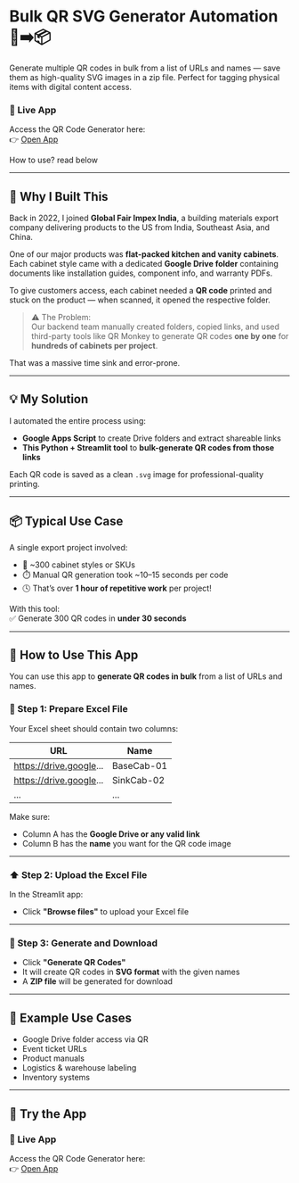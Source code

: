 # Bulk QR SVG Generator Automation 🧾➡️📦

Generate multiple QR codes in bulk from a list of URLs and names — save them as high-quality SVG images in a zip file. Perfect for tagging physical items with digital content access.

### 🔗 Live App
Access the QR Code Generator here:  
👉 [Open App](https://bulk-qr-svg-generator-bedmin4gprwqtouujoyxkk.streamlit.app/)

How to use? read below

---

## 🚀 Why I Built This

Back in 2022, I joined **Global Fair Impex India**, a building materials export company delivering products to the US from India, Southeast Asia, and China.

One of our major products was **flat-packed kitchen and vanity cabinets**. Each cabinet style came with a dedicated **Google Drive folder** containing documents like installation guides, component info, and warranty PDFs.

To give customers access, each cabinet needed a **QR code** printed and stuck on the product — when scanned, it opened the respective folder.

> ⚠️ The Problem:  
> Our backend team manually created folders, copied links, and used third-party tools like QR Monkey to generate QR codes **one by one** for **hundreds of cabinets per project**.

That was a massive time sink and error-prone.

---

## 💡 My Solution

I automated the entire process using:

- **Google Apps Script** to create Drive folders and extract shareable links  
- **This Python + Streamlit tool** to **bulk-generate QR codes from those links**

Each QR code is saved as a clean `.svg` image for professional-quality printing.

---

## 📦 Typical Use Case

A single export project involved:

- 📁 ~300 cabinet styles or SKUs  
- ⏱️ Manual QR generation took ~10–15 seconds per code  
- 🕓 That’s over **1 hour of repetitive work** per project!

With this tool:  
✅ Generate 300 QR codes in **under 30 seconds**



---

## 🚀 How to Use This App

You can use this app to **generate QR codes in bulk** from a list of URLs and names.

### 📂 Step 1: Prepare Excel File

Your Excel sheet should contain two columns:

| URL                           | Name        |
|------------------------------|-------------|
| https://drive.google...      | BaseCab-01  |
| https://drive.google...      | SinkCab-02  |
| ...                          | ...         |

Make sure:
- Column A has the **Google Drive or any valid link**
- Column B has the **name** you want for the QR code image

---

### ⬆️ Step 2: Upload the Excel File

In the Streamlit app:
- Click **"Browse files"** to upload your Excel file

---

### 🎯 Step 3: Generate and Download

- Click **"Generate QR Codes"**
- It will create QR codes in **SVG format** with the given names
- A **ZIP file** will be generated for download

---

## 📎 Example Use Cases

- Google Drive folder access via QR
- Event ticket URLs
- Product manuals
- Logistics & warehouse labeling
- Inventory systems

---

## 📢 Try the App

### 🔗 Live App
Access the QR Code Generator here:  
👉 [Open App](https://bulk-qr-svg-generator-bedmin4gprwqtouujoyxkk.streamlit.app/)


